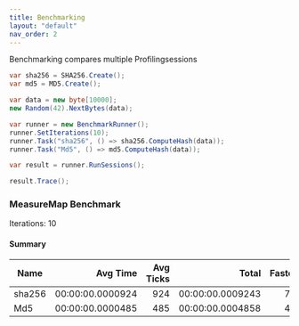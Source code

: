 ```yaml
---
title: Benchmarking
layout: "default"
nav_order: 2
---
```

Benchmarking compares multiple Profilingsessions
```csharp
var sha256 = SHA256.Create();
var md5 = MD5.Create();

var data = new byte[10000];
new Random(42).NextBytes(data);

var runner = new BenchmarkRunner();
runner.SetIterations(10);
runner.Task("sha256", () => sha256.ComputeHash(data));
runner.Task("Md5", () => md5.ComputeHash(data));

var result = runner.RunSessions();

result.Trace();
```
### MeasureMap Benchmark
 Iterations:		10
#### Summary
| Name | Avg Time | Avg Ticks | Total | Fastest | Slowest | Memory Increase |
|--- |---: |---: |---: |---: |---: |---: |
| sha256 | 00:00:00.0000924 | 924 | 00:00:00.0009243 | 776 | 1471 | 1392 |
| Md5 | 00:00:00.0000485 | 485 | 00:00:00.0004858 | 409 | 534 | 1392 |